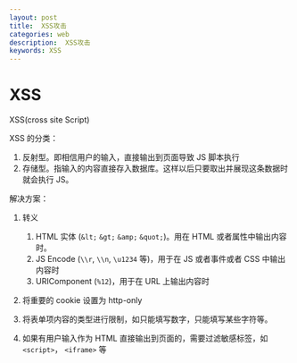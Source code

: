```yaml
---
layout: post
title:  XSS攻击
categories: web
description:  XSS攻击
keywords: XSS
---
```




# XSS

XSS(cross site Script)

XSS 的分类：
1. 反射型。即相信用户的输入，直接输出到页面导致 JS 脚本执行
2. 存储型。指输入的内容直接存入数据库。这样以后只要取出并展现这条数据时就会执行 JS。

解决方案：
1. 转义
    1. HTML 实体 (`&lt;` `&gt;` `&amp;` `&quot;`)。用在 HTML 或者属性中输出内容时。
    2. JS Encode (`\\r`, `\\n`, `\u1234` 等)，用于在 JS 或者事件或者 CSS 中输出内容时
    3. URIComponent (`%12`)，用于在 URL 上输出内容时

2. 将重要的 cookie 设置为 http-only
3. 将表单项内容的类型进行限制，如只能填写数字，只能填写某些字符等。
4. 如果有用户输入作为 HTML 直接输出到页面的，需要过滤敏感标签，如 `<script>`， `<iframe>` 等

